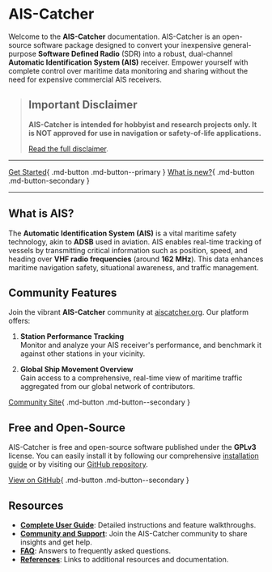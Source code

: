 # AIS-Catcher

Welcome to the **AIS-Catcher** documentation. AIS-Catcher is an open-source software package designed to convert your inexpensive general-purpose **Software Defined Radio** (SDR) into a robust, dual-channel **Automatic Identification System (AIS)** receiver. Empower yourself with complete control over maritime data monitoring and sharing without the need for expensive commercial AIS receivers. 

> ## **Important Disclaimer**
>
> **AIS-Catcher is intended for hobbyist and research projects only. It is NOT approved for use in navigation or safety-of-life applications.**
>
> [Read the full disclaimer](disclaimer.md).

---

[Get Started](getting-started/overview.md){ .md-button .md-button--primary }
[What is new?](what-is-new.md){ .md-button .md-button-secondary }


---


## What is AIS?

The **Automatic Identification System (AIS)** is a vital maritime safety technology, akin to **ADSB** used in aviation. AIS enables real-time tracking of vessels by transmitting critical information such as position, speed, and heading over **VHF radio frequencies** (around **162 MHz**). This data enhances maritime navigation safety, situational awareness, and traffic management.

## Community Features

Join the vibrant **AIS-Catcher** community at [aiscatcher.org](https://aiscatcher.org). Our platform offers:

1. **Station Performance Tracking**  
   Monitor and analyze your AIS receiver's performance, and benchmark it against other stations in your vicinity.

2. **Global Ship Movement Overview**  
   Gain access to a comprehensive, real-time view of maritime traffic aggregated from our global network of contributors.

[Community Site](https://aiscatcher.org){ .md-button .md-button--secondary }


## Free and Open-Source

AIS-Catcher is free and open-source software published under the **GPLv3** license. You can easily install it by following our comprehensive [installation guide](getting-started/overview.md) or by visiting our [GitHub repository](https://github.com/jvde-github/AIS-catcher).

[View on GitHub](https://github.com/jvde-github/AIS-catcher){ .md-button .md-button--secondary }


## Resources

- [**Complete User Guide**](getting-started/overview.md): Detailed instructions and feature walkthroughs.
- [**Community and Support**](community.md): Join the AIS-Catcher community to share insights and get help.
- [**FAQ**](faq.md): Answers to frequently asked questions.
- [**References**](references/overview.md): Links to additional resources and documentation.

